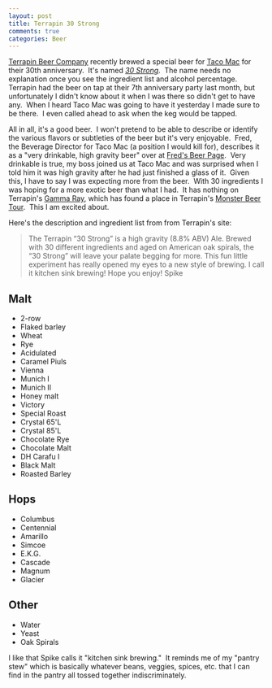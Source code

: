 ```yaml
--- 
layout: post
title: Terrapin 30 Strong
comments: true
categories: Beer
---
```

<a href="http://www.terrapinbeer.com/">Terrapin Beer Company</a> recently brewed a special beer for <a href="http://www.tacomac.com/">Taco Mac</a> for their 30th anniversary.  It's named <a href="http://www.terrapinbeer.com/beers/20-The-Thirty-Strong"><em>30 Strong</em></a>.  The name needs no explanation once you see the ingredient list and alcohol percentage.  Terrapin had the beer on tap at their 7th anniversary party last month, but unfortunately I didn't know about it when I was there so didn't get to have any.  When I heard Taco Mac was going to have it yesterday I made sure to be there.  I even called ahead to ask when the keg would be tapped.

All in all, it's a good beer.  I won't pretend to be able to describe or identify the various flavors or subtleties of the beer but it's very enjoyable.  Fred, the Beverage Director for Taco Mac (a position I would kill for), describes it as a "very drinkable, high gravity beer" over at <a href="http://fredsbeerpage.blogspot.com/2009/05/when-bell-rings-come-out-swigging.html">Fred's Beer Page</a>.  Very drinkable is true, my boss joined us at Taco Mac and was surprised when I told him it was high gravity after he had just finished a glass of it.  Given this, I have to say I was expecting more from the beer.  With 30 ingredients I was hoping for a more exotic beer than what I had.  It has nothing on Terrapin's <a href="http://www.terrapinbeer.com/beers/13-Volume-3---Gamma-Ray">Gamma Ray</a>, which has found a place in Terrapin's <a href="http://www.terrapinbeer.com/beers/2-Monster-Beer-Tour/category">Monster Beer Tour</a>.  This I am excited about.

Here's the description and ingredient list from from Terrapin's site:
<blockquote>The Terrapin “30 Strong” is a high gravity (8.8% <span class="caps">ABV</span>) Ale. Brewed with 30 different ingredients and aged on American oak spirals, the “30 Strong” will leave your palate begging for more. This fun little experiment has really opened my eyes to a new style of brewing. I call it kitchen sink brewing! Hope you enjoy! Spike</blockquote>

## Malt

* 2-row
* Flaked barley
* Wheat
* Rye
* Acidulated
* Caramel Piuls
* Vienna
* Munich I
* Munich II
* Honey malt
* Victory
* Special Roast
* Crystal 65'L
* Crystal 85'L
* Chocolate Rye
* Chocolate Malt
* DH Carafu I
* Black Malt
* Roasted Barley

## Hops

* Columbus
* Centennial
* Amarillo
* Simcoe
* E.K.G.
* Cascade
* Magnum
* Glacier

## Other 
* Water
* Yeast
* Oak Spirals

I like that Spike calls it "kitchen sink brewing."  It reminds me of my "pantry stew" which is basically whatever beans, veggies, spices, etc. that I can find in the pantry all tossed together indiscriminately.
